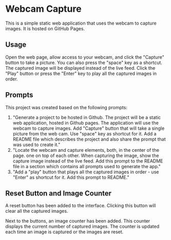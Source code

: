 <!-- README.md -->
# Webcam Capture

This is a simple static web application that uses the webcam to capture images. It is hosted on GitHub Pages.

## Usage

Open the web page, allow access to your webcam, and click the "Capture" button to take a picture. You can also press the "space" key as a shortcut. The captured image will be displayed instead of the live feed. Click the "Play" button or press the "Enter" key to play all the captured images in order.

## Prompts

This project was created based on the following prompts:

1. "Generate a project to be hosted in Github. The project will be a static web application, hosted in Github pages. The application will use the webcam to capture images. Add "Capture" button that will take a single picture from the web cam. Use "space" key as shortcut for it. Add a README file which describes the project and also share the prompt that was used to create it."
2. "Locate the webcam and capture elements, both, in the center of the page. one on top of each other. When capturing the image, show the capture image instead of the live feed. Add this prompt to the README file in a section which contains all prompts used to generate the app."
3. "Add a "play" button that plays all the captured images in order - use "Enter" as shortcut for it. Add this prompt to README."

## Reset Button and Image Counter

A reset button has been added to the interface. Clicking this button will clear all the captured images. 

Next to the buttons, an image counter has been added. This counter displays the current number of captured images. The counter is updated each time an image is captured or the images are reset.